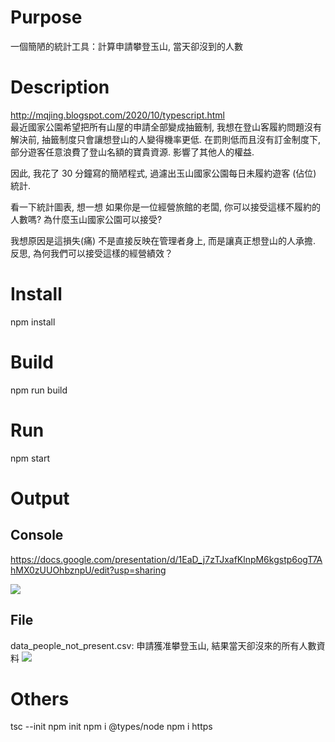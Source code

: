 # Purpose
一個簡陋的統計工具：計算申請攀登玉山, 當天卻沒到的人數

# Description
http://mqjing.blogspot.com/2020/10/typescript.html <br>
最近國家公園希望把所有山屋的申請全部變成抽籤制, 我想在登山客履約問題沒有解決前, 抽籤制度只會讓想登山的人變得機率更低.  在罰則低而且沒有訂金制度下, 部分遊客任意浪費了登山名額的寶貴資源. 影響了其他人的權益.

因此, 我花了 30 分鐘寫的簡陋程式, 過濾出玉山國家公園每日未履約遊客 (佔位) 統計. 

看一下統計圖表, 想一想
如果你是一位經營旅館的老闆, 你可以接受這樣不履約的人數嗎? 
為什麼玉山國家公園可以接受? 

我想原因是這損失(痛) 不是直接反映在管理者身上, 而是讓真正想登山的人承擔.   
反思, 為何我們可以接受這樣的經營績效？


# Install
npm install

# Build
npm run build

# Run
npm start

# Output
## Console
https://docs.google.com/presentation/d/1EaD_j7zTJxafKlnpM6kgstp6ogT7AhMX0zUUOhbznpU/edit?usp=sharing

<image src="https://1.bp.blogspot.com/-th6hroiZpb4/X4PlQX2r3pI/AAAAAAAAiI4/Iy9B_ABoYWonHlx_IEqJpF_F_M_FGGFiACLcBGAsYHQ/s1214/Screenshot%2Bfrom%2B2020-10-12%2B13-10-08.png">

## File
data_people_not_present.csv: 申請獲准攀登玉山, 結果當天卻沒來的所有人數資料
<image src="https://1.bp.blogspot.com/-45b9ikEnvW8/X4MxwcnmzDI/AAAAAAAAiIg/Dj5V5RDC4DAb1-u3uLF8_VuF3okcHCR5wCLcBGAsYHQ/s2048/Screen%2BShot%2B2020-10-12%2Bat%2B12.23.53%2BAM.png">



# Others
tsc --init
npm init 
npm i @types/node
npm i https

